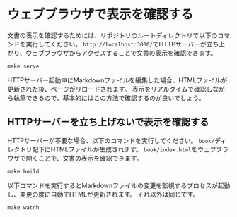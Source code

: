 # ウェブブラウザで表示を確認する

文書の表示を確認するためには、リポジトリのルートディレクトリで以下のコマンドを実行してください。
`http://localhost:3000/`でHTTPサーバーが立ち上がり、ウェブブラウザからアクセスすることで文書の表示を確認できます。

```console
make serve
```

HTTPサーバー起動中にMarkdownファイルを編集した場合、HTMLファイルが更新された後、ページがリロードされます。
表示をリアルタイムで確認しながら執筆できるので、基本的にはこの方法で確認するのが良いでしょう。

## HTTPサーバーを立ち上げないで表示を確認する

HTTPサーバーが不要な場合、以下のコマンドを実行してください。
`book/`ディレクトリ配下にHTMLファイルが生成されます。
`book/index.html`をウェブブラウザで開くことで、文書の表示を確認できます。

```console
make build
```

以下コマンドを実行するとMarkdownファイルの変更を監視するプロセスが起動し、変更の度に自動でHTMLが更新されます。
それ以外は同じです。

```console
make watch
```
